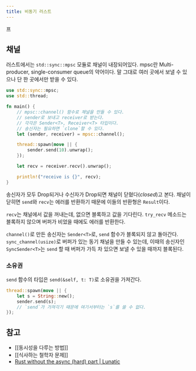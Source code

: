 ```yaml
---
title: 비동기 러스트
---
```

프
## 채널

러스트에서는 `std::sync::mpsc` 모듈로 채널이 내장되어있다. mpsc란 Multi-producer, single-consumer queue의 약어이다. 말 그대로 여러 곳에서 보낼 수 있으나 단 한 곳에서만 받을 수 있다. 

```rust
use std::sync::mpsc;
use std::thread;

fn main() {
    // mpsc::channel() 함수로 채널을 만들 수 있다.
    // sender로 보내고 receiver로 받는다.
    // 각각은 Sender<T>, Receiver<T> 타입이다.
    // 송신자는 필요하면 `clone`할 수 있다.
    let (sender, receiver) = mpsc::channel();

    thread::spawn(move || {
        sender.send(10).unwrap();
    });

    let recv = receiver.recv().unwrap();

    println!("receive is {}", recv);
}
```

송신자가 모두 Drop되거나 수신자가 Drop되면 채널이 닫혔다(*closed*)고 본다. 채널이 닫히면 `send`와 `recv`는 에러를 반환하기 때문에 이들의 반환형은 `Result`이다.

`recv`는 채널에서 값을 꺼내는데, 없으면 블록하고 값을 기다린다. `try_recv` 메소드는 블록하지 않으며 버퍼가 비었을 때에도 에러를 반환한다.

`channel()`로 만든 송신자는 `Sender<T>`로, `send` 함수가 블록되지 않고 돌아간다. `sync_channel(usize)`로 버퍼가 있는 동기 채널을 만들 수 있는데, 이때의 송신자인 `SyncSender<T>`는 `send` 할 때 버퍼가 가득 차 있으면 보낼 수 있을 때까지 블록된다.

### 소유권

`send` 함수의 타입은 `send(&self, t: T)`로 소유권을 가져간다.

```rust
thread::spawn(move || {
    let s = String::new();
    sender.send(s);
    // `send`가 가져각기 때문에 여기서부터는 `s`를 쓸 수 없다.
});
```



## 참고

- [[동시성을 다루는 방법]]
- [[식사하는 철학자 문제]]
- [Rust without the async (hard) part | Lunatic](https://lunatic.solutions/blog/rust-without-the-async-hard-part/)